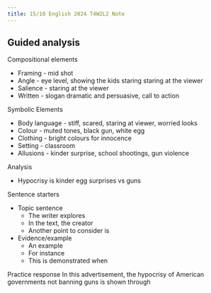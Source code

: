 ```yaml
---
title: 15/10 English 2024 T4W2L2 Note
---
```

## Guided analysis

Compositional elements
- Framing - mid shot
- Angle - eye level, showing the kids staring staring at the viewer
- Salience - staring at the viewer
- Written - slogan dramatic and persuasive, call to action

Symbolic Elements
- Body language - stiff, scared, staring at viewer, worried looks
- Colour - muted tones, black gun, white egg
- Clothing - bright colours for innocence
- Setting - classroom
- Allusions - kinder surprise, school shootings, gun violence

Analysis
- Hypocrisy is kinder egg surprises vs guns

Sentence starters
- Topic sentence
	- The writer explores
	- In the text, the creator
	- Another point to consider is
- Evidence/example
	- An example
	- For instance
	- This is demonstrated when

Practice response
In this advertisement, the hypocrisy of American governments not banning guns is shown through